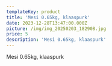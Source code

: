 ```yaml
---
templateKey: product
title: 'Mesi 0.65kg, klaaspurk'
date: 2023-12-28T13:47:00.000Z
picture: /img/img_20250203_182908.jpg
price: 5
description: 'Mesi 0.65kg, klaaspurk'
---
```

Mesi 0.65kg, klaaspurk
